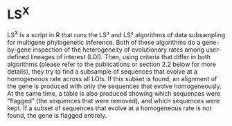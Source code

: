 # LS<sup>X</sup>

LS<sup>X</sup> is a script in R that runs the LS³ and LS⁴ algorithms of data subsampling for multigene phylogenetic inference. Both of these algorithms do a gene-by-gene inspection of the heterogeneity of evolutionary rates among user-defined lineages of interest (LOI). Then, using criteria that differ in both algorithms (please refer to the publications or section 2.2 below for more details), they try to find a subsample of sequences that evolve at a homogeneous rate across all LOIs. If this subset is found, an alignment of the gene is produced with only the sequences that evolve homogeneously. At the same time, a table is also produced showing which sequences were “flagged” (the sequences that were removed), and which sequences were kept. If a subset of sequences that evolve at a homogeneous rate is not found, the gene is flagged entirely.
